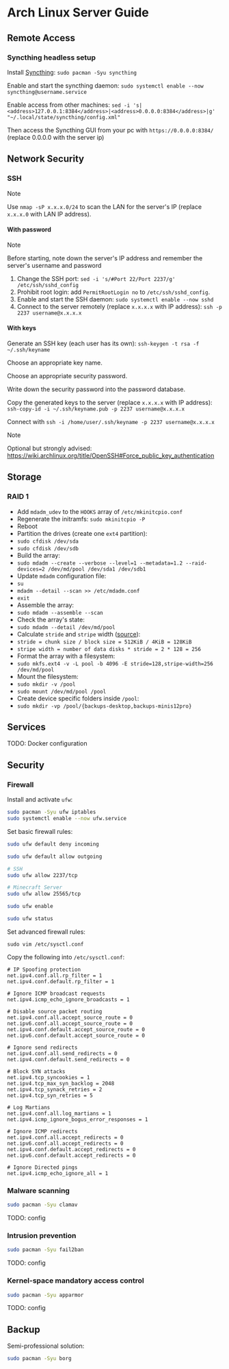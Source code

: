 # Arch Linux Server Guide

<!-- TODO: add SSH setup -->
<!-- TODO: add ufw setup -->
<!-- TODO: add git setup -->
<!-- TODO: add tmux setup -->
<!-- TODO: add basic neovim setup -->
<!-- TODO: add docker setup, lazydocker as dashboard -->
<!-- TODO: add minecraft server setup -->

## Remote Access

### Syncthing headless setup

Install [Syncthing](https://wiki.archlinux.org/title/Syncthing): `sudo pacman -Syu syncthing`

Enable and start the syncthing daemon: `sudo systemctl enable --now syncthing@username.service`

Enable access from other machines: `sed -i 's|<address>127.0.0.1:8384</address>|<address>0.0.0.0:8384</address>|g' "~/.local/state/syncthing/config.xml"`

Then access the Syncthing GUI from your pc with `https://0.0.0.0:8384/` (replace 0.0.0.0 with the server ip)

## Network Security

### SSH

> [!NOTE]
> Use `nmap -sP x.x.x.0/24` to scan the LAN for the server's IP (replace `x.x.x.0` with LAN IP address).

#### With password

> [!NOTE]
> Before starting, note down the server's IP address and remember the server's username and password

1. Change the SSH port: `sed -i 's/#Port 22/Port 2237/g' /etc/ssh/sshd_config`
2. Prohibit root login: add `PermitRootLogin no` to `/etc/ssh/sshd_config`.
3. Enable and start the SSH daemon: `sudo systemctl enable --now sshd`
4. Connect to the server remotely (replace `x.x.x.x` with IP address): `ssh -p 2237 username@x.x.x.x`

#### With keys

Generate an SSH key (each user has its own): `ssh-keygen -t rsa -f ~/.ssh/keyname`

Choose an appropriate key name.

Choose an appropriate security password.

Write down the security password into the password database.

Copy the generated keys to the server (replace `x.x.x.x` with IP address): `ssh-copy-id -i ~/.ssh/keyname.pub -p 2237 username@x.x.x.x`

Connect with `ssh -i /home/user/.ssh/keyname -p 2237 username@x.x.x.x`

> [!NOTE]
> Optional but strongly advised: https://wiki.archlinux.org/title/OpenSSH#Force_public_key_authentication

## Storage

### RAID 1

<!-- https://wiki.archlinux.org/title/RAID#Installation -->
<!-- https://wiki.archlinux.org/title/RAID#Configure_mkinitcpio -->

<!-- https://en.wikipedia.org/wiki/Comparison_of_file_systems#Limits -->
<!-- https://en.wikipedia.org/wiki/Comparison_of_file_systems#Features -->

<!-- https://wiki.archlinux.org/title/RAID#Monitoring -->
<!-- https://wiki.archlinux.org/title/RAID#RAID_Maintenance -->

- Add `mdadm_udev` to the `HOOKS` array of `/etc/mkinitcpio.conf`
- Regenerate the initramfs: `sudo mkinitcpio -P`
- Reboot
- Partition the drives (create one `ext4` partition):
- `sudo cfdisk /dev/sda`
- `sudo cfdisk /dev/sdb`
- Build the array:
- `sudo mdadm --create --verbose --level=1 --metadata=1.2 --raid-devices=2 /dev/md/pool /dev/sda1 /dev/sdb1`
- Update `mdadm` configuration file:
- `su`
- `mdadm --detail --scan >> /etc/mdadm.conf`
- `exit`
- Assemble the array:
- `sudo mdadm --assemble --scan`
- Check the array's state:
- `sudo mdadm --detail /dev/md/pool`
- Calculate `stride` and `stripe` width ([source](https://wiki.archlinux.org/title/RAID#Calculating_the_stride_and_stripe_width)):
- `stride = chunk size / block size = 512KiB / 4KiB = 128KiB`
- `stripe width = number of data disks * stride = 2 * 128 = 256`
- Format the array with a filesystem: 
- `sudo mkfs.ext4 -v -L pool -b 4096 -E stride=128,stripe-width=256 /dev/md/pool`
- Mount the filesystem: 
- `sudo mkdir -v /pool`
- `sudo mount /dev/md/pool /pool`
-  Create device specific folders inside `/pool`:
- `sudo mkdir -vp /pool/{backups-desktop,backups-minis12pro}`

## Services

TODO: Docker configuration

## Security

### Firewall

Install and activate `ufw`:

```sh
sudo pacman -Syu ufw iptables
sudo systemctl enable --now ufw.service
```

Set basic firewall rules:

```sh
sudo ufw default deny incoming

sudo ufw default allow outgoing

# SSH
sudo ufw allow 2237/tcp

# Minecraft Server
sudo ufw allow 25565/tcp

sudo ufw enable

sudo ufw status
```

Set advanced firewall rules:

`sudo vim /etc/sysctl.conf`

Copy the following into `/etc/sysctl.conf`:

```
# IP Spoofing protection
net.ipv4.conf.all.rp_filter = 1
net.ipv4.conf.default.rp_filter = 1

# Ignore ICMP broadcast requests
net.ipv4.icmp_echo_ignore_broadcasts = 1

# Disable source packet routing
net.ipv4.conf.all.accept_source_route = 0
net.ipv6.conf.all.accept_source_route = 0 
net.ipv4.conf.default.accept_source_route = 0
net.ipv6.conf.default.accept_source_route = 0

# Ignore send redirects
net.ipv4.conf.all.send_redirects = 0
net.ipv4.conf.default.send_redirects = 0

# Block SYN attacks
net.ipv4.tcp_syncookies = 1
net.ipv4.tcp_max_syn_backlog = 2048
net.ipv4.tcp_synack_retries = 2
net.ipv4.tcp_syn_retries = 5

# Log Martians
net.ipv4.conf.all.log_martians = 1
net.ipv4.icmp_ignore_bogus_error_responses = 1

# Ignore ICMP redirects
net.ipv4.conf.all.accept_redirects = 0
net.ipv6.conf.all.accept_redirects = 0
net.ipv4.conf.default.accept_redirects = 0 
net.ipv6.conf.default.accept_redirects = 0

# Ignore Directed pings
net.ipv4.icmp_echo_ignore_all = 1
```

### Malware scanning

```sh
sudo pacman -Syu clamav
```

TODO: config

### Intrusion prevention

```sh
sudo pacman -Syu fail2ban
```

TODO: config

### Kernel-space mandatory access control

```sh
sudo pacman -Syu apparmor
```

TODO: config

## Backup

Semi-professional solution:

```sh
sudo pacman -Syu borg
```
